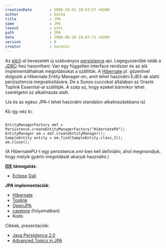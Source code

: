 ```yaml
---
creationDate        : 2006-10-01 10:53:57 +0200 
author              : kocka 
title               : JPA 
name                : JPA 
layout              : wiki 
path                : JPA 
date                : 2008-06-28 20:07:11 +0200 
version             : 9 
creator             : karenin 
---
```

Az [ejb3](EJB3.html)-al bevezetett új szabványos [persistence](persistence.html) api. Legegyszerűbb taláb a [JDBC](JDBC.html)-hez hasonlítani: Van egy független interface rendszer és az alá implementálhatnak megoldásokat a szállítók. A [Hibernate](Hibernate.html) pl. gőzerővel dolgozik a Hibernate Entity Manager-en, amit lehet használni EJB3-ak alatti perzisztencia megvalósítására. De a Sunos cuccokat általában az Oracle Toplink Essential-al szállítják. A szép az, hogy ezeket bármikor lehet cserélgetni az alkalmazás alatt.

(Ja és az egész JPA-t lehet használni standalon alkalmazáskbans is)

Kb így néz ki:

```

EntityManagerFactory emf = Persistence.createEntityManagerFactory("HibernatePU");
EntityManager em = emf.createEntityManager();
SampleEntity entity = em.find(SampleEntity.class,1l);
em.close();
```

(A HibernatePU-t egy persistence.xml-ben kell definiálni, ahol megmondjuk, hogy melyik gyártó megoldását akarjuk használni.)

__[IDE](IDE.html) támogatás__:

*   [Eclipse](Eclipse.html) [Dali](http://www.eclipse.org/webtools/dali/main.php)


__JPA implementációk__:

*   [Hibernate](Hibernate.html)
*   [Toplink](Toplink.html)
*   [OpenJPA](OpenJPA.html)
*   [cayenne](Missing.html) (folyamatban)
*   Kodo

Cikkek, prezentációk:

*   [Java Persistence 2.0](http://www.parleys.com/display/PARLEYS/Java+Persistence+2.0?showComments=true)
*   [Advanced Topics in JPA](http://www.parleys.com/display/PARLEYS/Advanced+Topics+in+JPA)
